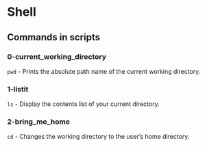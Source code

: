 # Shell

## Commands in scripts

### 0-current_working_directory

`pwd` - Prints the absolute path name of the current working directory.

### 1-listit

`ls` - Display the contents list of your current directory.

### 2-bring_me_home

`cd` - Changes the working directory to the user’s home directory.

